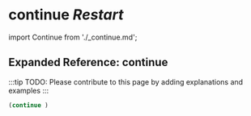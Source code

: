 # **continue** *Restart*

import Continue from './_continue.md';

<Continue />

## Expanded Reference: continue

:::tip
TODO: Please contribute to this page by adding explanations and examples
:::

```lisp
(continue )
```
